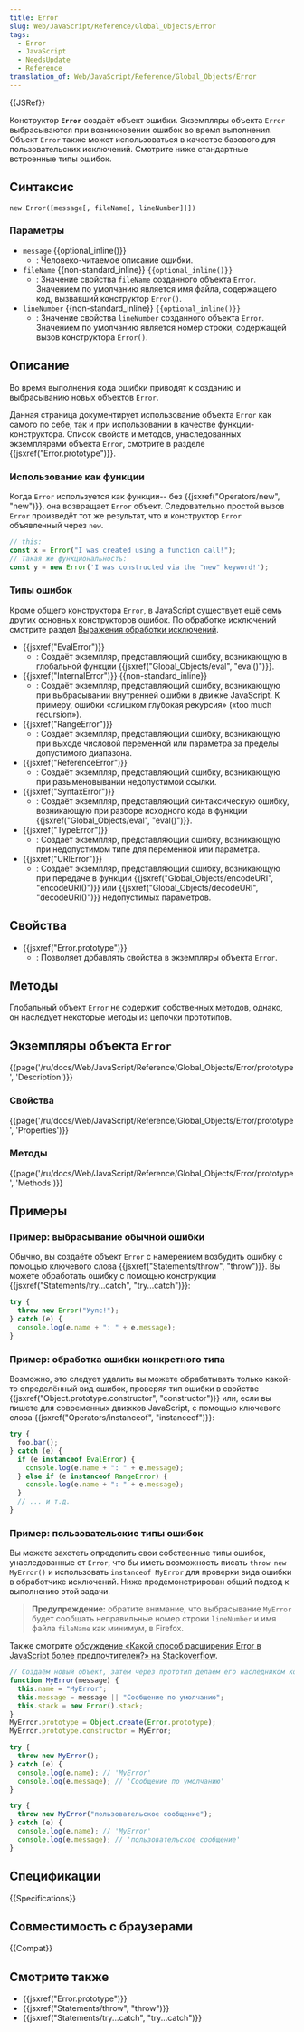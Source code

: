 ```yaml
---
title: Error
slug: Web/JavaScript/Reference/Global_Objects/Error
tags:
  - Error
  - JavaScript
  - NeedsUpdate
  - Reference
translation_of: Web/JavaScript/Reference/Global_Objects/Error
---
```


{{JSRef}}

Конструктор **`Error`** создаёт объект ошибки. Экземпляры объекта `Error` выбрасываются при возникновении ошибок во время выполнения. Объект `Error` также может использоваться в качестве базового для пользовательских исключений. Смотрите ниже стандартные встроенные типы ошибок.

## Синтаксис

```
new Error([message[, fileName[, lineNumber]]])
```

### Параметры

- `message` {{optional_inline()}}
  - : Человеко-читаемое описание ошибки.
- `fileName` {{non-standard_inline}} `{{optional_inline()}}`
  - : Значение свойства `fileName` созданного объекта `Error`. Значением по умолчанию является имя файла, содержащего код, вызвавший конструктор `Error()`.
- `lineNumber` {{non-standard_inline}} `{{optional_inline()}}`
  - : Значение свойства `lineNumber` созданного объекта `Error`. Значением по умолчанию является номер строки, содержащей вызов конструктора `Error()`.

## Описание

Во время выполнения кода ошибки приводят к созданию и выбрасыванию новых объектов `Error`.

Данная страница документирует использование объекта `Error` как самого по себе, так и при использовании в качестве функции-конструктора. Список свойств и методов, унаследованных экземплярами объекта `Error`, смотрите в разделе {{jsxref("Error.prototype")}}.

### Использование как функции

Когда `Error` используется как функции-- без {{jsxref("Operators/new", "new")}}, она возвращает `Error` объект. Следовательно простой вызов `Error` произведёт тот же результат, что и конструктор `Error` объявленный через `new`.

```js
// this:
const x = Error("I was created using a function call!");
// Такая же функциональность:
const y = new Error('I was constructed via the "new" keyword!');
```

### Типы ошибок

Кроме общего конструктора `Error`, в JavaScript существует ещё семь других основных конструкторов ошибок. По обработке исключений смотрите раздел [Выражения обработки исключений](/ru/docs/Web/JavaScript/Guide/Statements#Exception_Handling_Statements).

- {{jsxref("EvalError")}}
  - : Создаёт экземпляр, представляющий ошибку, возникающую в глобальной функции {{jsxref("Global_Objects/eval", "eval()")}}.
- {{jsxref("InternalError")}} {{non-standard_inline}}
  - : Создаёт экземпляр, представляющий ошибку, возникающую при выбрасывании внутренней ошибки в движке JavaScript. К примеру, ошибки «слишком глубокая рекурсия» («too much recursion»).
- {{jsxref("RangeError")}}
  - : Создаёт экземпляр, представляющий ошибку, возникающую при выходе числовой переменной или параметра за пределы допустимого диапазона.
- {{jsxref("ReferenceError")}}
  - : Создаёт экземпляр, представляющий ошибку, возникающую при разыменовывании недопустимой ссылки.
- {{jsxref("SyntaxError")}}
  - : Создаёт экземпляр, представляющий синтаксическую ошибку, возникающую при разборе исходного кода в функции {{jsxref("Global_Objects/eval", "eval()")}}.
- {{jsxref("TypeError")}}
  - : Создаёт экземпляр, представляющий ошибку, возникающую при недопустимом типе для переменной или параметра.
- {{jsxref("URIError")}}
  - : Создаёт экземпляр, представляющий ошибку, возникающую при передаче в функции {{jsxref("Global_Objects/encodeURI", "encodeURI()")}} или {{jsxref("Global_Objects/decodeURI", "decodeURI()")}} недопустимых параметров.

## Свойства

- {{jsxref("Error.prototype")}}
  - : Позволяет добавлять свойства в экземпляры объекта `Error`.

## Методы

Глобальный объект `Error` не содержит собственных методов, однако, он наследует некоторые методы из цепочки прототипов.

## Экземпляры объекта `Error`

{{page('/ru/docs/Web/JavaScript/Reference/Global_Objects/Error/prototype', 'Description')}}

### Свойства

{{page('/ru/docs/Web/JavaScript/Reference/Global_Objects/Error/prototype', 'Properties')}}

### Методы

{{page('/ru/docs/Web/JavaScript/Reference/Global_Objects/Error/prototype', 'Methods')}}

## Примеры

### Пример: выбрасывание обычной ошибки

Обычно, вы создаёте объект `Error` с намерением возбудить ошибку с помощью ключевого слова {{jsxref("Statements/throw", "throw")}}. Вы можете обработать ошибку с помощью конструкции {{jsxref("Statements/try...catch", "try...catch")}}:

```js
try {
  throw new Error("Уупс!");
} catch (e) {
  console.log(e.name + ": " + e.message);
}
```

### Пример: обработка ошибки конкретного типа

Возможно, это следует удалить вы можете обрабатывать только какой-то определённый вид ошибок, проверяя тип ошибки в свойстве {{jsxref("Object.prototype.constructor", "constructor")}} или, если вы пишете для современных движков JavaScript, с помощью ключевого слова {{jsxref("Operators/instanceof", "instanceof")}}:

```js
try {
  foo.bar();
} catch (e) {
  if (e instanceof EvalError) {
    console.log(e.name + ": " + e.message);
  } else if (e instanceof RangeError) {
    console.log(e.name + ": " + e.message);
  }
  // ... и т.д.
}
```

### Пример: пользовательские типы ошибок

Вы можете захотеть определить свои собственные типы ошибок, унаследованные от `Error`, что бы иметь возможность писать `throw new MyError()` и использовать `instanceof MyError` для проверки вида ошибки в обработчике исключений. Ниже продемонстрирован общий подход к выполнению этой задачи.

> **Предупреждение:** обратите внимание, что выбрасывание `MyError` будет сообщать неправильные номер строки `lineNumber` и имя файла `fileName` как минимум, в Firefox.

Также смотрите [обсуждение «Какой способ расширения Error в JavaScript более предпочтителен?» на Stackoverflow](http://stackoverflow.com/questions/1382107/whats-a-good-way-to-extend-error-in-javascript).

```js
// Создаём новый объект, затем через прототип делаем его наследником конструктора Error.
function MyError(message) {
  this.name = "MyError";
  this.message = message || "Сообщение по умолчанию";
  this.stack = new Error().stack;
}
MyError.prototype = Object.create(Error.prototype);
MyError.prototype.constructor = MyError;

try {
  throw new MyError();
} catch (e) {
  console.log(e.name); // 'MyError'
  console.log(e.message); // 'Сообщение по умолчанию'
}

try {
  throw new MyError("пользовательское сообщение");
} catch (e) {
  console.log(e.name); // 'MyError'
  console.log(e.message); // 'пользовательское сообщение'
}
```

## Спецификации

{{Specifications}}

## Совместимость с браузерами

{{Compat}}

## Смотрите также

- {{jsxref("Error.prototype")}}
- {{jsxref("Statements/throw", "throw")}}
- {{jsxref("Statements/try...catch", "try...catch")}}

